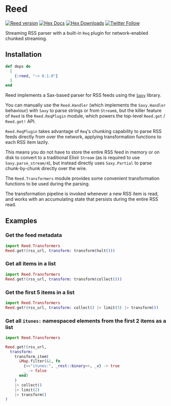 # Reed

[![Reed version](https://img.shields.io/hexpm/v/reed.svg)](https://hex.pm/packages/reed)
[![Hex Docs](https://img.shields.io/badge/hex-docs-lightgreen.svg)](https://hexdocs.pm/reed/)
[![Hex Downloads](https://img.shields.io/hexpm/dt/Reed)](https://hex.pm/packages/reed)
[![Twitter Follow](https://img.shields.io/twitter/follow/ac_alejos?style=social)](https://twitter.com/ac_alejos)
<!-- BEGIN MODULEDOC -->

Streaming RSS parser with a built-in `Req` plugin for network-enabled chunked streaming.

## Installation

```elixir
def deps do
  [
    {:reed, "~> 0.1.0"}
  ]
end
```

Reed implements a Sax-based parser for RSS feeds using the [`Saxy`](https://github.com/qcam/saxy) library.

You can manually use the `Reed.Handler` (which implements the `Saxy.Handler` behaviour) with `Saxy` to parse
strings or from `Stream`s, but the killer feature of `Reed` is the `Reed.ReqPlugin` module, which powers the top-level
`Reed.get` / `Reed.get!` API.

`Reed.ReqPlugin` takes advantage of `Req`'s chunking capability to parse RSS feeds directly from over the network, applying
transformation functions to each RSS item lazily.

This means you do not have to store the entire RSS feed in memory or on disk to convert to a traditional Elixir `Stream`
(as is required to use `Saxy.parse_stream/4`), but instead directly uses `Saxy.Partial` to parse chunk-by-chunk directly
over the wire.

The `Reed.Transformers` module provides some convenient transformation functions to be used during the parsing.

The transformation pipeline is invoked whenever a new RSS item is read, and works with an accumulating state that persists
during the entire RSS read.

## Examples

### Get the feed metadata

```elixir
import Reed.Transformers
Reed.get!(rss_url, transform: transform(halt()))
```

### Get all items in a list

```elixir
import Reed.Transformers
Reed.get!(rss_url, transform: transform(collect()))
```

### Get the first 5 items in a list

```elixir
import Reed.Transformers
Reed.get!(rss_url, transform: collect() |> limit(5) |> transform())
```

### Get all `itunes:` namespaced elements from the first 2 items as a list

```elixir
import Reed.Transformers

Reed.get!(rss_url,
  transform:
    transform_item(
      &Map.filter(&1, fn
        {<<"itunes:", _rest::binary>>, _v} -> true
        _ -> false
      end)
    )
    |> collect()
    |> limit(2)
    |> transform()
)
```
<!-- END MODULEDOC -->